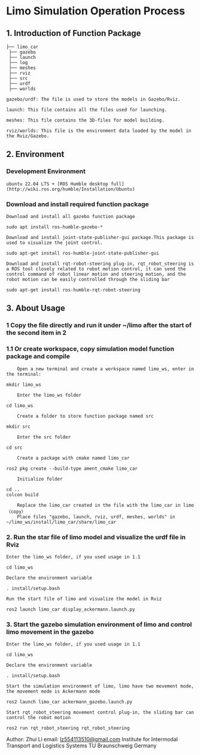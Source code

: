 # Limo Simulation Operation Process

## 1.	Introduction of Function Package

```
├── limo_car
 ├── gazebo
 ├── launch
 ├── log
 ├── meshes
 ├── rviz
 ├── src
 ├── urdf
 ├── worlds
```

	gazebo/urdf: The file is used to store the models in Gazebo/Rviz.
	
	launch: This file contains all the files used for launching.
	
	meshes: This file contains the 3D-files for model building.
	
	rviz/worlds: This file is the environment data loaded by the model in the Rviz/Gazebo.

## 2.	Environment

### Development Environment

	ubuntu 22.04 LTS + [ROS Humble desktop full](http://wiki.ros.org/humble/Installation/Ubuntu)

### Download and install required function package


	Download and install all gazebo function package
```
sudo apt install ros-humble-gazebo-*
```

	Download and install joint-state-publisher-gui package.This package is used to visualize the joint control.

```
sudo apt-get install ros-humble-joint-state-publisher-gui 
```

	Download and install rqt-robot-steering plug-in, rqt_robot_steering is a ROS tool closely related to robot motion control, it can send the control command of robot linear motion and steering motion, and the robot motion can be easily controlled through the sliding bar

```
sudo apt-get install ros-humble-rqt-robot-steering 
```



## 3.	About Usage


### 1 Copy the file directly and run it under ~/limo after the start of the second item in 2


### 1.1 Or create workspace, copy simulation model function package and compile

		Open a new terminal and create a workspace named limo_ws, enter in the terminal:

```
mkdir limo_ws
```

		Enter the limo_ws folder

```
cd limo_ws
```

		Create a folder to store function package named src
```
mkdir src
```

		Enter the src folder

```
cd src
```

		Create a package with cmake named limo_car

```
ros2 pkg create --build-type ament_cmake limo_car
```

		Initialize folder

```
cd ..
colcon build
```

		Replace the limo_car created in the file with the limo_car in limo（copy）
		Place files "gazebo, launch, rviz, urdf, meshes, worlds" in ~/limo_ws/install/limo_car/share/limo_car		



### 2.	Run the star file of limo model and visualize the urdf file in Rviz

	Enter the limo_ws folder, if you used usage in 1.1

```
cd limo_ws
```

	Declare the environment variable

```
. install/setup.bash
```

	Run the start file of limo and visualize the model in Rviz

```
ros2 launch limo_car display_ackermann.launch.py 
```


### 3.	Start the gazebo simulation environment of limo and control limo movement in the gazebo

	Enter the limo_ws folder, if you used usage in 1.1

```
cd limo_ws
```

	Declare the environment variable

```
. install/setup.bash
```

	Start the simulation environment of limo, limo have two movement mode, the movement mode is Ackermann mode

```
ros2 launch limo_car ackermann_gazebo.launch.py
```

	Start rqt_robot_steering movement control plug-in, the sliding bar can control the robot motion

```
ros2 run rqt_robot_steering rqt_robot_steering
```


Author: Zhui Li
email: lz554113510@gmail.com
Institute for Intermodal Transport and Logistics Systems
TU Braunschweig
Germany 





